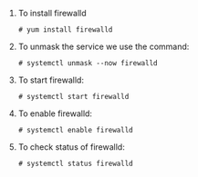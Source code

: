 1. To install firewalld

	```# yum install firewalld```

2. To unmask the service we use the command:

	```# systemctl unmask --now firewalld```

3. To start firewalld:

	```# systemctl start firewalld```
	
4. To enable firewalld:

	```# systemctl enable firewalld```
	
5. To check status of firewalld:

	```# systemctl status firewalld```
